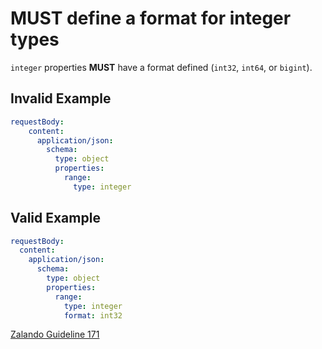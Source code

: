 # **MUST** define a format for integer types

`integer` properties **MUST** have a format defined (`int32`, `int64`, or `bigint`).

## Invalid Example

```yaml
requestBody:
    content:
      application/json:
        schema:
          type: object
          properties:
            range:
              type: integer
```

## Valid Example

```yaml
requestBody:
  content:
    application/json:
      schema:
        type: object
        properties:
          range:
            type: integer
            format: int32
```

[Zalando Guideline 171][1]

[1]: https://opensource.zalando.com/restful-api-guidelines/#171
